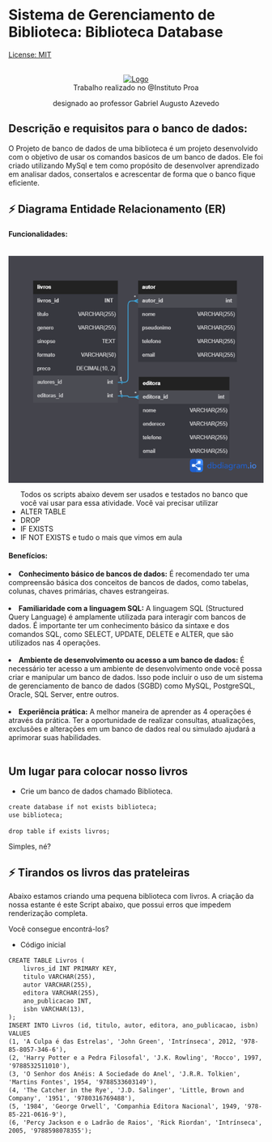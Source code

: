 # Sistema de Gerenciamento de Biblioteca: Biblioteca Database


[License: MIT](https://opensource.org/licenses/MIT)

<br />
<div align="center">
  <a href="https://github.com/4Diovanni/Data-Base-Hospital.git">
    <img src="https://cdn.jsdelivr.net/gh/devicons/devicon/icons/mysql/mysql-original.svg" alt="Logo" width="80" height="80">
  </a>
</div>

</h1>
<div align='center'>
Trabalho realizado no @Instituto Proa
  
designado ao professor Gabriel Augusto Azevedo
</div>
<h2>Descrição e requisitos para o banco de dados:</h2>
<span>
O Projeto de banco de dados de uma biblioteca é um projeto desenvolvido com o objetivo de usar os comandos basicos de um banco de dados. Ele foi criado utilizando MySql e tem como propósito de desenvolver aprendizado em analisar dados, consertalos e acrescentar de forma que o banco fique eficiente.
</span>

## 

## ⚡ Diagrama Entidade Relacionamento (ER)

#### Funcionalidades:

<br>
<img align='center' src='biblioteca.png'/>
<br>

<ul>
  Todos os scripts abaixo devem ser usados e testados no banco que você vai usar para essa atividade. 
Você vai precisar utilizar 
 <li>ALTER TABLE</li>
 <li>DROP</li>
 <li>IF EXISTS</li>
 <li>IF NOT EXISTS e tudo o mais que vimos em aula</li> 
</ul>

#### Benefícios:

<li><strong>Conhecimento básico de bancos de dados:</strong> É recomendado ter uma compreensão básica dos conceitos de bancos de dados, como tabelas, colunas, chaves primárias, chaves estrangeiras.</li>
<br />
<li><strong>Familiaridade com a linguagem SQL:</strong> A linguagem SQL (Structured Query Language) é amplamente utilizada para interagir com bancos de dados. É importante ter um conhecimento básico da sintaxe e dos comandos SQL, como SELECT, UPDATE, DELETE e ALTER, que são utilizados nas 4 operações.</li>
<br />
<li><strong>Ambiente de desenvolvimento ou acesso a um banco de dados:</strong> É necessário ter acesso a um ambiente de desenvolvimento onde você possa criar e manipular um banco de dados. Isso pode incluir o uso de um sistema de gerenciamento de banco de dados (SGBD) como MySQL, PostgreSQL, Oracle, SQL Server, entre outros.</li>
<br />
<li><strong>Experiência prática:</strong> A melhor maneira de aprender as 4 operações é através da prática. Ter a oportunidade de realizar consultas, atualizações, exclusões e alterações em um banco de dados real ou simulado ajudará a aprimorar suas habilidades.</li>
<br />

## Um lugar para colocar nosso livros
* Crie um banco de dados chamado Biblioteca.
```
create database if not exists biblioteca;
use biblioteca;

drop table if exists livros;
```
Simples, né?

## ⚡ Tirandos os livros das prateleiras
Abaixo estamos criando uma pequena biblioteca com livros. 
A criação da nossa estante é este Script abaixo, que possui erros que impedem renderização completa. 

Você consegue encontrá-los?

* Código inicial
```
CREATE TABLE Livros (
    livros_id INT PRIMARY KEY,
    titulo VARCHAR(255),
    autor VARCHAR(255),
    editora VARCHAR(255),
    ano_publicacao INT,
    isbn VARCHAR(13),
);
INSERT INTO Livros (id, titulo, autor, editora, ano_publicacao, isbn) VALUES 
(1, 'A Culpa é das Estrelas', 'John Green', 'Intrínseca', 2012, '978-85-8057-346-6'),
(2, 'Harry Potter e a Pedra Filosofal', 'J.K. Rowling', 'Rocco', 1997, '9788532511010'),
(3, 'O Senhor dos Anéis: A Sociedade do Anel', 'J.R.R. Tolkien', 'Martins Fontes', 1954, '9788533603149'),
(4, 'The Catcher in the Rye', 'J.D. Salinger', 'Little, Brown and Company', '1951', '9780316769488'),
(5, '1984', 'George Orwell', 'Companhia Editora Nacional', 1949, '978-85-221-0616-9'),
(6, 'Percy Jackson e o Ladrão de Raios', 'Rick Riordan', 'Intrínseca', 2005, '9788598078355');
```











